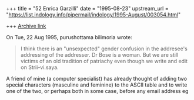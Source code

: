 +++
title = "52 Enrica Garzilli"
date = "1995-08-23"
upstream_url = "https://list.indology.info/pipermail/indology/1995-August/003054.html"

+++
[Archive link](https://list.indology.info/pipermail/indology/1995-August/003054.html)

On Tue, 22 Aug 1995, purushottama bilimoria wrote:

> 
> I think there is an "unsexpected" gender confusion in the addresee's 
> addressing of the addresser. Dr Bose is a woman. But we are still victims 
> of an old tradition of patriachy even though we write and edit on 
> Strii-vi.saya.
> 
> 
A friend of mine (a computer specialist) has already thought of adding 
two special characters (masculine and feminine) to the ASCII table 
and to write one of the two, or perhaps both in some case, before any email 
address 
eg





